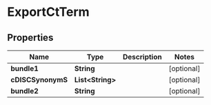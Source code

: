 

# ExportCtTerm

## Properties

Name | Type | Description | Notes
------------ | ------------- | ------------- | -------------
**bundle1** | **String** |  |  [optional]
**cDISCSynonymS** | **List&lt;String&gt;** |  |  [optional]
**bundle2** | **String** |  |  [optional]




